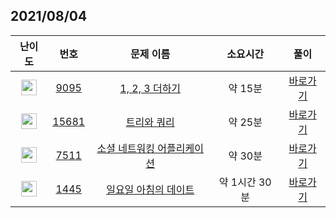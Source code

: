 ## 2021/08/04
| 난이도 | 번호 | 문제 이름 | 소요시간 | 풀이 
|:------:|:----:|:---------:|:------:|:------:|
| <img height="25px" width="25px" src="https://static.solved.ac/tier_small/8.svg"/> | [9095](https://www.acmicpc.net/problem/9095) | [1, 2, 3 더하기](https://www.acmicpc.net/problem/9095) | 약 15분 | [바로가기](https://github.com/MinsangKong/DailyProblem/blob/main/08-04/1.py)| 
| <img height="25px" width="25px" src="https://static.solved.ac/tier_small/11.svg"/> | [15681](https://www.acmicpc.net/problem/15681) | [트리와 쿼리](https://www.acmicpc.net/problem/15681) | 약 25분 | [바로가기](https://github.com/MinsangKong/DailyProblem/blob/main/08-04/2.py)|
| <img height="25px" width="25px" src="https://static.solved.ac/tier_small/11.svg"/> | [7511](https://www.acmicpc.net/problem/7511) | [소셜 네트워킹 어플리케이션](https://www.acmicpc.net/problem/7511) | 약 30분 | [바로가기](https://github.com/MinsangKong/DailyProblem/blob/main/08-04/3.py)| 
| <img height="25px" width="25px" src="https://static.solved.ac/tier_small/14.svg"/> | [1445](https://www.acmicpc.net/problem/1445) | [일요일 아침의 데이트](https://www.acmicpc.net/problem/1445) | 약 1시간 30분 | [바로가기](https://github.com/MinsangKong/DailyProblem/blob/main/08-04/4-1.py)|